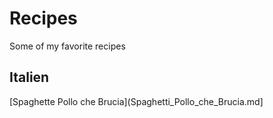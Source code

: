 # Recipes
Some of my favorite recipes

## Italien
[Spaghette Pollo che Brucia](Spaghetti_Pollo_che_Brucia.md]
